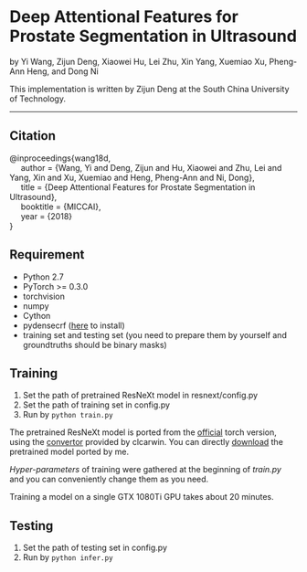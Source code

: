 # Deep Attentional Features for Prostate Segmentation in Ultrasound

by Yi Wang, Zijun Deng, Xiaowei Hu, Lei Zhu, Xin Yang, Xuemiao Xu, Pheng-Ann Heng, and Dong Ni

This implementation is written by Zijun Deng at the South China University of Technology.

***

## Citation
@inproceedings{wang18d,   
&nbsp;&nbsp;&nbsp;&nbsp;  author = {Wang, Yi and Deng, Zijun and Hu, Xiaowei and Zhu, Lei and Yang, Xin and Xu, Xuemiao and Heng, Pheng-Ann and Ni, Dong},    
&nbsp;&nbsp;&nbsp;&nbsp;  title = {Deep Attentional Features for Prostate Segmentation in Ultrasound},    
&nbsp;&nbsp;&nbsp;&nbsp;  booktitle = {MICCAI},    
&nbsp;&nbsp;&nbsp;&nbsp;  year  = {2018}    
}

## Requirement
* Python 2.7
* PyTorch >= 0.3.0
* torchvision
* numpy
* Cython
* pydensecrf ([here](https://github.com/Andrew-Qibin/dss_crf) to install)
* training set and testing set (you need to prepare them by yourself and groundtruths should be binary masks)

## Training
1. Set the path of pretrained ResNeXt model in resnext/config.py
2. Set the path of training set in config.py
3. Run by ```python train.py```

The pretrained ResNeXt model is ported from the [official](https://github.com/facebookresearch/ResNeXt) torch version,
using the [convertor](https://github.com/clcarwin/convert_torch_to_pytorch) provided by clcarwin. 
You can directly [download](https://drive.google.com/open?id=1dnH-IHwmu9xFPlyndqI6MfF4LvH6JKNQ) the pretrained model ported by me.

*Hyper-parameters* of training were gathered at the beginning of *train.py* and you can conveniently 
change them as you need.

Training a model on a single GTX 1080Ti GPU takes about 20 minutes.

## Testing
1. Set the path of testing set in config.py
2. Run by ```python infer.py```
